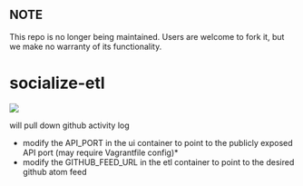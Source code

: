 ## NOTE

This repo is no longer being maintained. Users are welcome to fork it, but we make no warranty of its functionality.

socialize-etl
=============
[![](https://badge.imagelayers.io/centurylink/socialize-etl.svg)](https://imagelayers.io/?images=centurylink/socialize-etl:latest 'Get your own badge on imagelayers.io')

will pull down github activity log

- modify the API_PORT in the ui container to point to the publicly exposed API port (may require Vagrantfile config)*
- modify the GITHUB_FEED_URL in the etl container to point to the desired github atom feed
